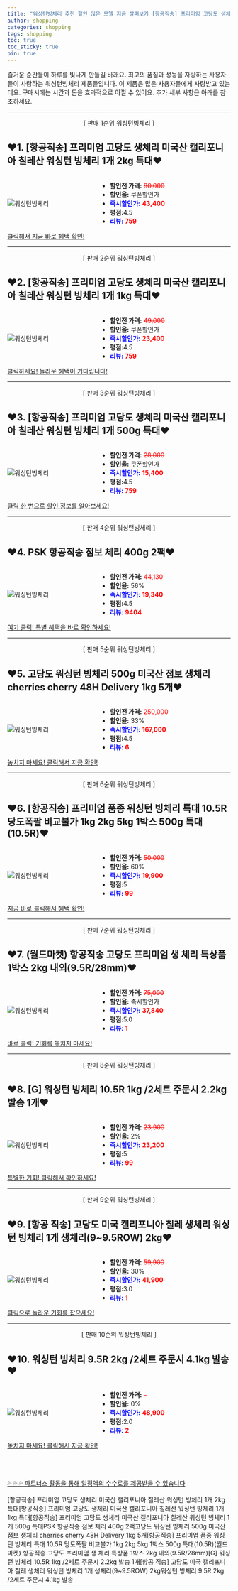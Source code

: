 ```yaml
---
title: "워싱턴빙체리 추천 할인 많은 모델 지금 살펴보기 [항공직송] 프리미엄 고당도 생체리 미국산"
author: shopping
categories: shopping
tags: shopping
toc: true
toc_sticky: true
pin: true
---
```

즐거운 순간들이 하루를 빛나게 만들길 바래요. 최고의 품질과 성능을 자랑하는 사용자들이 사랑하는 워싱턴빙체리 제품들입니다. 이 제품은 많은 사용자들에게 사랑받고 있는데요. 구매시에는 시간과 돈을 효과적으로 아낄 수 있어요. 추가 세부 사항은 아래를 참조하세요.

---
<p class="toplist" style="margin: 0 auto; display: block; width: fit-content;">[ 판매 1순위 워싱턴빙체리 ]</p>

<h2><strong>❤️1. [항공직송] 프리미엄 고당도 생체리 미국산 캘리포니아 칠레산 워싱턴 빙체리 1개 2kg 특대❤️</strong></h2>

<div style="display: flex; align-items: center;">
    <div style="flex: 0.4;">
        <img src="https://thumbnail6.coupangcdn.com/thumbnails/remote/230x230ex/image/vendor_inventory/c99e/fef495f3bfd776a32a437d93b1c591879fbbc3002a42c06c00df4cbec749.JPG" alt="워싱턴빙체리" style="max-width: 100%;">
    </div>
    <div style="flex: 0.6; margin-left: 10px;">
        <ul>
            <li><strong>할인전 가격:</strong> <del style="color: red;">90,000</del></li>
            <li><strong>할인율:</strong> 쿠폰할인가</li>
            <li><span style='color:blue'><strong>즉시할인가:</strong></span> <span style='color:red'><strong>43,400</strong></span></li>
            <li><strong>평점:</strong>4.5</li>
            <li><span style='color:blue'><strong>리뷰:</strong></span> <span style='color:red'><strong>759</strong></span></li>
        </ul>
    </div>
</div>
<div class="center">
    <a href="https://selin100587.github.io?lptag=AF9450613&subid=githubio&pageKey=7379268611&traceid=V0-153&itemId=19053212128&vendorItemId=70688878834" class="myButton">
        클릭해서 지금 바로 혜택 확인!
    </a>
</div>


---
<p class="toplist" style="margin: 0 auto; display: block; width: fit-content;">[ 판매 2순위 워싱턴빙체리 ]</p>

<h2><strong>❤️2. [항공직송] 프리미엄 고당도 생체리 미국산 캘리포니아 칠레산 워싱턴 빙체리 1개 1kg 특대❤️</strong></h2>

<div style="display: flex; align-items: center;">
    <div style="flex: 0.4;">
        <img src="https://thumbnail6.coupangcdn.com/thumbnails/remote/230x230ex/image/vendor_inventory/c99e/fef495f3bfd776a32a437d93b1c591879fbbc3002a42c06c00df4cbec749.JPG" alt="워싱턴빙체리" style="max-width: 100%;">
    </div>
    <div style="flex: 0.6; margin-left: 10px;">
        <ul>
            <li><strong>할인전 가격:</strong> <del style="color: red;">49,000</del></li>
            <li><strong>할인율:</strong> 쿠폰할인가</li>
            <li><span style='color:blue'><strong>즉시할인가:</strong></span> <span style='color:red'><strong>23,400</strong></span></li>
            <li><strong>평점:</strong>4.5</li>
            <li><span style='color:blue'><strong>리뷰:</strong></span> <span style='color:red'><strong>759</strong></span></li>
        </ul>
    </div>
</div>
<div class="center">
    <a href="https://selin100587.github.io?lptag=AF9450613&subid=githubio&pageKey=7379268611&traceid=V0-153&itemId=19053212129&vendorItemId=70688878821" class="myButton">
        클릭하세요! 놀라운 혜택이 기다립니다!
    </a>
</div>


---
<p class="toplist" style="margin: 0 auto; display: block; width: fit-content;">[ 판매 3순위 워싱턴빙체리 ]</p>

<h2><strong>❤️3. [항공직송] 프리미엄 고당도 생체리 미국산 캘리포니아 칠레산 워싱턴 빙체리 1개 500g 특대❤️</strong></h2>

<div style="display: flex; align-items: center;">
    <div style="flex: 0.4;">
        <img src="https://thumbnail6.coupangcdn.com/thumbnails/remote/230x230ex/image/vendor_inventory/c99e/fef495f3bfd776a32a437d93b1c591879fbbc3002a42c06c00df4cbec749.JPG" alt="워싱턴빙체리" style="max-width: 100%;">
    </div>
    <div style="flex: 0.6; margin-left: 10px;">
        <ul>
            <li><strong>할인전 가격:</strong> <del style="color: red;">28,000</del></li>
            <li><strong>할인율:</strong> 쿠폰할인가</li>
            <li><span style='color:blue'><strong>즉시할인가:</strong></span> <span style='color:red'><strong>15,400</strong></span></li>
            <li><strong>평점:</strong>4.5</li>
            <li><span style='color:blue'><strong>리뷰:</strong></span> <span style='color:red'><strong>759</strong></span></li>
        </ul>
    </div>
</div>
<div class="center">
    <a href="https://selin100587.github.io?lptag=AF9450613&subid=githubio&pageKey=7379268611&traceid=V0-153&itemId=19053212130&vendorItemId=84220549783" class="myButton">
        클릭 한 번으로 할인 정보를 알아보세요!
    </a>
</div>


---
<p class="toplist" style="margin: 0 auto; display: block; width: fit-content;">[ 판매 4순위 워싱턴빙체리 ]</p>

<h2><strong>❤️4. PSK 항공직송 점보 체리 400g 2팩❤️</strong></h2>

<div style="display: flex; align-items: center;">
    <div style="flex: 0.4;">
        <img src="https://thumbnail7.coupangcdn.com/thumbnails/remote/230x230ex/image/retail/images/693874a8-04f0-43fc-8d2a-2f2527551f853537539149637325919.png" alt="워싱턴빙체리" style="max-width: 100%;">
    </div>
    <div style="flex: 0.6; margin-left: 10px;">
        <ul>
            <li><strong>할인전 가격:</strong> <del style="color: red;">44,130</del></li>
            <li><strong>할인율:</strong> 56%</li>
            <li><span style='color:blue'><strong>즉시할인가:</strong></span> <span style='color:red'><strong>19,340</strong></span></li>
            <li><strong>평점:</strong>4.5</li>
            <li><span style='color:blue'><strong>리뷰:</strong></span> <span style='color:red'><strong>9404</strong></span></li>
        </ul>
    </div>
</div>
<div class="center">
    <a href="https://selin100587.github.io?lptag=AF9450613&subid=githubio&pageKey=221522092&traceid=V0-153&itemId=19224731058&vendorItemId=86341400830" class="myButton">
        여기 클릭! 특별 혜택을 바로 확인하세요!
    </a>
</div>


---
<p class="toplist" style="margin: 0 auto; display: block; width: fit-content;">[ 판매 5순위 워싱턴빙체리 ]</p>

<h2><strong>❤️5. 고당도 워싱턴 빙체리 500g 미국산 점보 생체리 cherries cherry 48H Delivery 1kg 5개❤️</strong></h2>

<div style="display: flex; align-items: center;">
    <div style="flex: 0.4;">
        <img src="https://thumbnail8.coupangcdn.com/thumbnails/remote/230x230ex/image/vendor_inventory/b141/2cf4850f509e9b3cdfffcd2ee52e4217d8152a1c94f38203b0b24090d20b.jpg" alt="워싱턴빙체리" style="max-width: 100%;">
    </div>
    <div style="flex: 0.6; margin-left: 10px;">
        <ul>
            <li><strong>할인전 가격:</strong> <del style="color: red;">250,000</del></li>
            <li><strong>할인율:</strong> 33%</li>
            <li><span style='color:blue'><strong>즉시할인가:</strong></span> <span style='color:red'><strong>167,000</strong></span></li>
            <li><strong>평점:</strong>4.5</li>
            <li><span style='color:blue'><strong>리뷰:</strong></span> <span style='color:red'><strong>6</strong></span></li>
        </ul>
    </div>
</div>
<div class="center">
    <a href="https://selin100587.github.io?lptag=AF9450613&subid=githubio&pageKey=7503708300&traceid=V0-153&itemId=19646938946&vendorItemId=86753011708" class="myButton">
        놓치지 마세요! 클릭해서 지금 확인!
    </a>
</div>


---
<p class="toplist" style="margin: 0 auto; display: block; width: fit-content;">[ 판매 6순위 워싱턴빙체리 ]</p>

<h2><strong>❤️6. [항공직송] 프리미엄 품종 워싱턴 빙체리 특대 10.5R 당도폭팔 비교불가 1kg 2kg 5kg 1박스 500g 특대(10.5R)❤️</strong></h2>

<div style="display: flex; align-items: center;">
    <div style="flex: 0.4;">
        <img src="https://thumbnail6.coupangcdn.com/thumbnails/remote/230x230ex/image/vendor_inventory/3d13/4fe3cb4746375e37e2dc9e90f07be5893bf63d0360e3a86c1133b7a94cba.png" alt="워싱턴빙체리" style="max-width: 100%;">
    </div>
    <div style="flex: 0.6; margin-left: 10px;">
        <ul>
            <li><strong>할인전 가격:</strong> <del style="color: red;">50,000</del></li>
            <li><strong>할인율:</strong> 60%</li>
            <li><span style='color:blue'><strong>즉시할인가:</strong></span> <span style='color:red'><strong>19,900</strong></span></li>
            <li><strong>평점:</strong>5</li>
            <li><span style='color:blue'><strong>리뷰:</strong></span> <span style='color:red'><strong>99</strong></span></li>
        </ul>
    </div>
</div>
<div class="center">
    <a href="https://selin100587.github.io?lptag=AF9450613&subid=githubio&pageKey=8246567488&traceid=V0-153&itemId=23735491827&vendorItemId=90760214445" class="myButton">
        지금 바로 클릭해서 혜택 확인!
    </a>
</div>


---
<p class="toplist" style="margin: 0 auto; display: block; width: fit-content;">[ 판매 7순위 워싱턴빙체리 ]</p>

<h2><strong>❤️7. (월드마켓) 항공직송 고당도 프리미엄 생 체리 특상품 1박스 2kg 내외(9.5R/28mm)❤️</strong></h2>

<div style="display: flex; align-items: center;">
    <div style="flex: 0.4;">
        <img src="https://thumbnail8.coupangcdn.com/thumbnails/remote/230x230ex/image/vendor_inventory/18bb/7496cd8a7bb10b762842fb8b9bff40725d2cea2248a7e53aa407ccaaf7a7.png" alt="워싱턴빙체리" style="max-width: 100%;">
    </div>
    <div style="flex: 0.6; margin-left: 10px;">
        <ul>
            <li><strong>할인전 가격:</strong> <del style="color: red;">75,000</del></li>
            <li><strong>할인율:</strong> 즉시할인가</li>
            <li><span style='color:blue'><strong>즉시할인가:</strong></span> <span style='color:red'><strong>37,840</strong></span></li>
            <li><strong>평점:</strong>5.0</li>
            <li><span style='color:blue'><strong>리뷰:</strong></span> <span style='color:red'><strong>1</strong></span></li>
        </ul>
    </div>
</div>
<div class="center">
    <a href="https://selin100587.github.io?lptag=AF9450613&subid=githubio&pageKey=8217929862&traceid=V0-153&itemId=23610771257&vendorItemId=90636425509" class="myButton">
        바로 클릭! 기회를 놓치지 마세요!
    </a>
</div>


---
<p class="toplist" style="margin: 0 auto; display: block; width: fit-content;">[ 판매 8순위 워싱턴빙체리 ]</p>

<h2><strong>❤️8. [G] 워싱턴 빙체리 10.5R 1kg /2세트 주문시 2.2kg 발송 1개❤️</strong></h2>

<div style="display: flex; align-items: center;">
    <div style="flex: 0.4;">
        <img src="https://thumbnail10.coupangcdn.com/thumbnails/remote/230x230ex/image/vendor_inventory/1fb5/4a4a25768178ce075f880e1a3d22abb072fc17a956a87ca6c8e6c30af6e2.jpg" alt="워싱턴빙체리" style="max-width: 100%;">
    </div>
    <div style="flex: 0.6; margin-left: 10px;">
        <ul>
            <li><strong>할인전 가격:</strong> <del style="color: red;">23,900</del></li>
            <li><strong>할인율:</strong> 2%</li>
            <li><span style='color:blue'><strong>즉시할인가:</strong></span> <span style='color:red'><strong>23,200</strong></span></li>
            <li><strong>평점:</strong>5</li>
            <li><span style='color:blue'><strong>리뷰:</strong></span> <span style='color:red'><strong>99</strong></span></li>
        </ul>
    </div>
</div>
<div class="center">
    <a href="https://selin100587.github.io?lptag=AF9450613&subid=githubio&pageKey=8161019141&traceid=V0-153&itemId=23266687023&vendorItemId=90299050168" class="myButton">
        특별한 기회! 클릭해서 확인하세요!
    </a>
</div>


---
<p class="toplist" style="margin: 0 auto; display: block; width: fit-content;">[ 판매 9순위 워싱턴빙체리 ]</p>

<h2><strong>❤️9. [항공 직송] 고당도 미국 캘리포니아 칠레 생체리 워싱턴 빙체리 1개 생체리(9~9.5ROW) 2kg❤️</strong></h2>

<div style="display: flex; align-items: center;">
    <div style="flex: 0.4;">
        <img src="https://thumbnail10.coupangcdn.com/thumbnails/remote/230x230ex/image/vendor_inventory/35f5/d511c9c69c1508e1164312aa00616902ca5c5742988412cff67ad07b881a.jpg" alt="워싱턴빙체리" style="max-width: 100%;">
    </div>
    <div style="flex: 0.6; margin-left: 10px;">
        <ul>
            <li><strong>할인전 가격:</strong> <del style="color: red;">59,900</del></li>
            <li><strong>할인율:</strong> 30%</li>
            <li><span style='color:blue'><strong>즉시할인가:</strong></span> <span style='color:red'><strong>41,900</strong></span></li>
            <li><strong>평점:</strong>3.0</li>
            <li><span style='color:blue'><strong>리뷰:</strong></span> <span style='color:red'><strong>1</strong></span></li>
        </ul>
    </div>
</div>
<div class="center">
    <a href="https://selin100587.github.io?lptag=AF9450613&subid=githubio&pageKey=7893827279&traceid=V0-153&itemId=21617428377&vendorItemId=88668515378" class="myButton">
        클릭으로 놀라운 기회를 잡으세요!
    </a>
</div>


---
<p class="toplist" style="margin: 0 auto; display: block; width: fit-content;">[ 판매 10순위 워싱턴빙체리 ]</p>

<h2><strong>❤️10. 워싱턴 빙체리 9.5R 2kg /2세트 주문시 4.1kg 발송❤️</strong></h2>

<div style="display: flex; align-items: center;">
    <div style="flex: 0.4;">
        <img src="https://thumbnail7.coupangcdn.com/thumbnails/remote/230x230ex/image/vendor_inventory/03d3/2ce87d5e4658ed7248019d6c90f084afa421cf15585c8fbd863f70c6ff4c.jpg" alt="워싱턴빙체리" style="max-width: 100%;">
    </div>
    <div style="flex: 0.6; margin-left: 10px;">
        <ul>
            <li><strong>할인전 가격:</strong> <del style="color: red;">-</del></li>
            <li><strong>할인율:</strong> 0%</li>
            <li><span style='color:blue'><strong>즉시할인가:</strong></span> <span style='color:red'><strong>48,900</strong></span></li>
            <li><strong>평점:</strong>2.0</li>
            <li><span style='color:blue'><strong>리뷰:</strong></span> <span style='color:red'><strong>2</strong></span></li>
        </ul>
    </div>
</div>
<div class="center">
    <a href="https://selin100587.github.io?lptag=AF9450613&subid=githubio&pageKey=8161019448&traceid=V0-153&itemId=23610623077&vendorItemId=90374728744" class="myButton">
        놓치지 마세요! 클릭해서 지금 확인!
    </a>
</div>

<br><br><br>[💦 💦 💦 파트너스 활동을 통해 일정액의 수수료를 제공받을 수 있습니다](https://link.coupang.com/a/bcpT2c)<br><br>[항공직송] 프리미엄 고당도 생체리 미국산 캘리포니아 칠레산 워싱턴 빙체리 1개 2kg 특대[항공직송] 프리미엄 고당도 생체리 미국산 캘리포니아 칠레산 워싱턴 빙체리 1개 1kg 특대[항공직송] 프리미엄 고당도 생체리 미국산 캘리포니아 칠레산 워싱턴 빙체리 1개 500g 특대PSK 항공직송 점보 체리 400g 2팩고당도 워싱턴 빙체리 500g 미국산 점보 생체리 cherries cherry 48H Delivery 1kg 5개[항공직송] 프리미엄 품종 워싱턴 빙체리 특대 10.5R 당도폭팔 비교불가 1kg 2kg 5kg 1박스 500g 특대(10.5R)(월드마켓) 항공직송 고당도 프리미엄 생 체리 특상품 1박스 2kg 내외(9.5R/28mm)[G] 워싱턴 빙체리 10.5R 1kg /2세트 주문시 2.2kg 발송 1개[항공 직송] 고당도 미국 캘리포니아 칠레 생체리 워싱턴 빙체리 1개 생체리(9~9.5ROW) 2kg워싱턴 빙체리 9.5R 2kg /2세트 주문시 4.1kg 발송